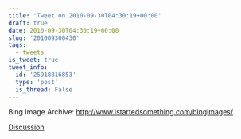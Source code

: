 ```yaml
---
title: 'Tweet on 2010-09-30T04:30:19+00:00'
draft: true
date: 2010-09-30T04:30:19+00:00
slug: '201009300430'
tags:
  - tweets
is_tweet: true
tweet_info:
  id: '25918816853'
  type: 'post'
  is_thread: False
---
```




Bing Image Archive: http://www.istartedsomething.com/bingimages/

[Discussion](https://x.com/sytelus/status/25918816853)

